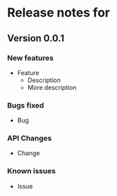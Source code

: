 Release notes for <insert project name>
=======================================

Version 0.0.1
-------------
### New features
* Feature
  * Description
  * More description

### Bugs fixed
* Bug

### API Changes
* Change

### Known issues
* Issue
